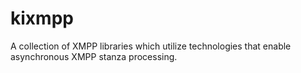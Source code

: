 kixmpp
======

A collection of XMPP libraries which utilize technologies that enable asynchronous XMPP stanza processing.
